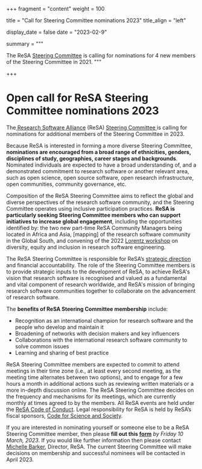 +++
fragment = "content"
weight = 100

title = "Call for Steering Committee nominations 2023"
title_align = "left"

display_date = false
date = "2023-02-9"

summary = """

The ReSA [Steering Committee](https://www.researchsoft.org/people/) is calling for nominations for 4 new members of the Steering Committee in 2021.
"""

+++


# Open call for ReSA Steering Committee nominations 2023

The[ Research Software Alliance](https://www.researchsoft.org/) (ReSA) [Steering Committee ](https://www.researchsoft.org/people/) is calling for nominations for additional members of the Steering Committee in 2023.

Because ReSA is interested in forming a more diverse Steering Committee, **nominations are encouraged from a broad range of ethnicities, genders, disciplines of study, geographies, career stages and backgrounds**. Nominated individuals are expected to have a broad understanding of, and a demonstrated commitment to research software or another relevant area, such as open science, open source software, open research infrastructure, open communities, community governance, etc.

Composition of the ReSA Steering Committee aims to reflect the global and diverse perspectives of the research software community, and the Steering Committee operates using inclusive participation practices. **ReSA is particularly seeking Steering Committee members who can support initiatives to increase global engagement**, including the opportunities identified by: the two new part-time ReSA Community Managers being located in Africa and Asia, [mapping] of the research software community in the Global South, and convening of the 2022 [Lorentz workshop](https://www.researchsoft.org/blog/2022-07/) on diversity, equity and inclusion in research software engineering.

The ReSA Steering Committee is responsible for ReSA’s [strategic direction](https://www.researchsoft.org/documents/Strategic_Plan_2021-23.pdf) and financial accountability. The role of the Steering Committee members is to provide strategic inputs to the development of ReSA, to achieve ReSA's vision that research software is recognised and valued as a fundamental and vital component of research worldwide, and ReSA's mission of bringing research software communities together to collaborate on the advancement of research software.

The **benefits of ReSA Steering Committee membership** include:

- Recognition as an international champion for research software and the people who develop and maintain it
- Broadening of networks with decision makers and key influencers
- Collaborations with the international research software community to solve common issues
- Learning and sharing of best practice

ReSA Steering Committee members are expected to commit to attend meetings in their time zone (i.e., at least every second meeting, as the meeting time alternates between two options), and to engage for a few hours a month in additional actions such as reviewing written materials or a more in-depth discussion online. The ReSA Steering Committee decides on the frequency and mechanisms for its meetings, which are currently monthly at times agreed to by the members. All ReSA events are held under the [ReSA Code of Conduct](https://www.researchsoft.org/code-of-conduct/). Legal responsibility for ReSA is held by ReSA’s fiscal sponsors, [Code for Science and Society](https://codeforscience.org/).  

If you are interested in nominating yourself or someone else to be a ReSA Steering Committee member, then please **fill out this [form](https://docs.google.com/forms/d/e/1FAIpQLSeyoNCBLDHemj1EKIZpnzOSiTuEm1BykSZnLZfyQB_t4L27yA/viewform?vc=0&c=0&w=1&flr=0)** *by Friday 10 March, 2023*. If you would like further information then please contact [Michelle Barker](michelle@researchsoft.org), Director, ReSA. The current Steering Committee will make decisions on membership and successful nominees will be contacted in April 2023.
